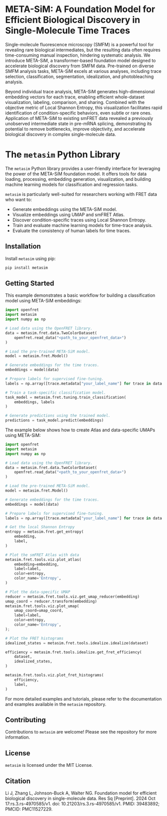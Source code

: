 # META-SiM: A Foundation Model for Efficient Biological Discovery in Single-Molecule Time Traces

Single-molecule fluorescence microscopy (SMFM) is a powerful tool for revealing rare biological intermediates, but the resulting data often requires time-consuming manual inspection, hindering systematic analysis.  We introduce META-SiM, a transformer-based foundation model designed to accelerate biological discovery from SMFM data. Pre-trained on diverse SMFM analysis tasks, META-SiM excels at various analyses, including trace selection, classification, segmentation, idealization, and photobleaching analysis.

Beyond individual trace analysis, META-SiM generates high-dimensional embedding vectors for each trace, enabling efficient whole-dataset visualization, labeling, comparison, and sharing.  Combined with the objective metric of Local Shannon Entropy, this visualization facilitates rapid identification of condition-specific behaviors, even subtle or rare ones.  Application of META-SiM to existing smFRET data revealed a previously unobserved intermediate state in pre-mRNA splicing, demonstrating its potential to remove bottlenecks, improve objectivity, and accelerate biological discovery in complex single-molecule data.

# The `metasim` Python Library

The `metasim` Python library provides a user-friendly interface for leveraging the power of the META-SiM foundation model.  It offers tools for data loading, processing, embedding generation, visualization, and building machine learning models for classification and regression tasks.

`metasim` is particularly well-suited for researchers working with FRET data who want to:

* Generate embeddings using the META-SiM model.
* Visualize embeddings using UMAP and smFRET Atlas.
* Discover condition-specific traces using Local Shannon Entropy.
* Train and evaluate machine learning models for time-trace analysis.
* Evaluate the consistency of human labels for time traces.

## Installation

Install `metasim` using pip:

```bash
pip install metasim
```

## Getting Started

This example demonstrates a basic workflow for building a classification model using META-SiM embeddings:

```python
import openfret
import metasim
import numpy as np

# Load data using the OpenFRET library.
data = metasim.fret.data.TwoColorDataset(
    openfret.read_data("<path_to_your_openfret_data>")
)

# Load the pre-trained META-SiM model.
model = metasim.fret.Model()

# Generate embeddings for the time traces.
embeddings = model(data)

# Prepare labels for supervised fine-tuning.
labels = np.array([trace.metadata["your_label_name"] for trace in data.traces])

# Train a task-specific classification model.
task_model = metasim.fret.tuning.train_classification(
    embeddings, labels
)

# Generate predictions using the trained model.
predictions = task_model.predict(embeddings)
```

The example below shows how to create Atlas and data-specific UMAPs using META-SiM:

```python
import openfret
import metasim
import numpy as np

# Load data using the OpenFRET library.
data = metasim.fret.data.TwoColorDataset(
    openfret.read_data("<path_to_your_openfret_data>")
)

# Load the pre-trained META-SiM model.
model = metasim.fret.Model()

# Generate embeddings for the time traces.
embeddings = model(data)

# Prepare labels for supervised fine-tuning.
labels = np.array([trace.metadata["your_label_name"] for trace in data.traces])

# Get the local Shannon Entropy
entropy = metasim.fret.get_entropy(
    embedding,
    label,
)

# Plot the smFRET Atlas with data
metasim.fret.tools.viz.plot_atlas(
    embedding=embedding,
    label=label,
    color=entropy,
    color_name='Entropy',
)

# Plot the data-specific UMAP
reducer = metasim.fret.tools.viz.get_umap_reducer(embedding)
umap_coord = reducer.transform(embedding)
metasim.fret.tools.viz.plot_umap(
    umap_coord=umap_coord,
    label=label,
    color=entropy,
    color_name='Entropy',
);

# Plot the FRET histograms
idealized_states = metasim.fret.tools.idealize.idealize(dataset)

efficiency = metasim.fret.tools.idealize.get_fret_efficiency(
    dataset,
    idealized_states,
)

metasim.fret.tools.viz.plot_fret_histograms(
    efficiency,
    label,
)
```

For more detailed examples and tutorials, please refer to the documentation and examples available in the `metasim` repository.

## Contributing

Contributions to `metasim` are welcome! Please see the repository for more information.

## License

`metasim` is licensed under the MIT License.

## Citation

Li J, Zhang L, Johnson-Buck A, Walter NG. Foundation model for efficient biological discovery in single-molecule data. Res Sq [Preprint]. 2024 Oct 17:rs.3.rs-4970585/v1. doi: 10.21203/rs.3.rs-4970585/v1. PMID: 39483892; PMCID: PMC11527229.
